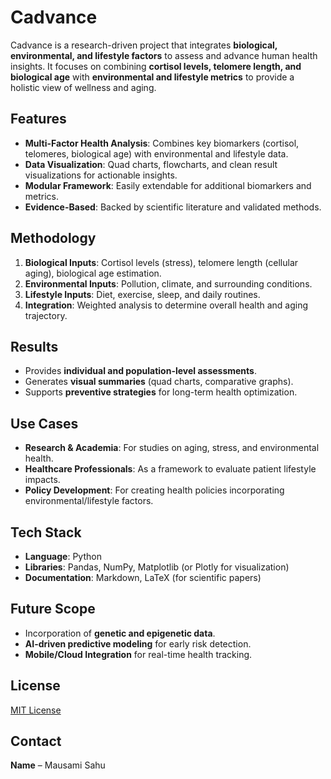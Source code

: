 
# Cadvance

Cadvance is a research-driven project that integrates **biological, environmental, and lifestyle factors** to assess and advance human health insights. It focuses on combining **cortisol levels, telomere length, and biological age** with **environmental and lifestyle metrics** to provide a holistic view of wellness and aging.

## Features
- **Multi-Factor Health Analysis**: Combines key biomarkers (cortisol, telomeres, biological age) with environmental and lifestyle data.
- **Data Visualization**: Quad charts, flowcharts, and clean result visualizations for actionable insights.
- **Modular Framework**: Easily extendable for additional biomarkers and metrics.
- **Evidence-Based**: Backed by scientific literature and validated methods.

## Methodology
1. **Biological Inputs**: Cortisol levels (stress), telomere length (cellular aging), biological age estimation.
2. **Environmental Inputs**: Pollution, climate, and surrounding conditions.
3. **Lifestyle Inputs**: Diet, exercise, sleep, and daily routines.
4. **Integration**: Weighted analysis to determine overall health and aging trajectory.

## Results
- Provides **individual and population-level assessments**.
- Generates **visual summaries** (quad charts, comparative graphs).
- Supports **preventive strategies** for long-term health optimization.

## Use Cases
- **Research & Academia**: For studies on aging, stress, and environmental health.
- **Healthcare Professionals**: As a framework to evaluate patient lifestyle impacts.
- **Policy Development**: For creating health policies incorporating environmental/lifestyle factors.

## Tech Stack
- **Language**: Python
- **Libraries**: Pandas, NumPy, Matplotlib (or Plotly for visualization)
- **Documentation**: Markdown, LaTeX (for scientific papers)

## Future Scope
- Incorporation of **genetic and epigenetic data**.
- **AI-driven predictive modeling** for early risk detection.
- **Mobile/Cloud Integration** for real-time health tracking.

## License
[MIT License](LICENSE)

## Contact
**Name** – Mausami Sahu  
